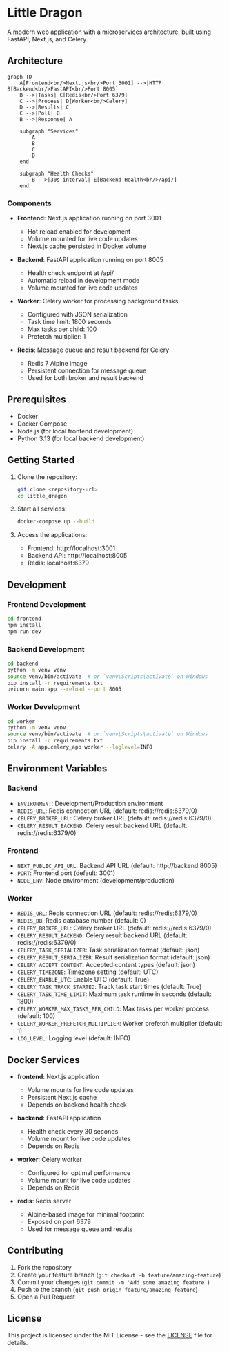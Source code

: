 # Little Dragon

A modern web application with a microservices architecture, built using FastAPI, Next.js, and Celery.

## Architecture

```mermaid
graph TD
    A[Frontend<br/>Next.js<br/>Port 3001] -->|HTTP| B[Backend<br/>FastAPI<br/>Port 8005]
    B -->|Tasks| C[Redis<br/>Port 6379]
    C -->|Process| D[Worker<br/>Celery]
    D -->|Results| C
    C -->|Poll| B
    B -->|Response| A

    subgraph "Services"
        A
        B
        C
        D
    end

    subgraph "Health Checks"
        B -->|30s interval| E[Backend Health<br/>/api/]
    end
```

### Components

- **Frontend**: Next.js application running on port 3001
  - Hot reload enabled for development
  - Volume mounted for live code updates
  - Next.js cache persisted in Docker volume

- **Backend**: FastAPI application running on port 8005
  - Health check endpoint at /api/
  - Automatic reload in development mode
  - Volume mounted for live code updates

- **Worker**: Celery worker for processing background tasks
  - Configured with JSON serialization
  - Task time limit: 1800 seconds
  - Max tasks per child: 100
  - Prefetch multiplier: 1

- **Redis**: Message queue and result backend for Celery
  - Redis 7 Alpine image
  - Persistent connection for message queue
  - Used for both broker and result backend

## Prerequisites

- Docker
- Docker Compose
- Node.js (for local frontend development)
- Python 3.13 (for local backend development)

## Getting Started

1. Clone the repository:
   ```bash
   git clone <repository-url>
   cd little_dragon
   ```

2. Start all services:
   ```bash
   docker-compose up --build
   ```

3. Access the applications:
   - Frontend: http://localhost:3001
   - Backend API: http://localhost:8005
   - Redis: localhost:6379

## Development

### Frontend Development

```bash
cd frontend
npm install
npm run dev
```

### Backend Development

```bash
cd backend
python -m venv venv
source venv/bin/activate  # or `venv\Scripts\activate` on Windows
pip install -r requirements.txt
uvicorn main:app --reload --port 8005
```

### Worker Development

```bash
cd worker
python -m venv venv
source venv/bin/activate  # or `venv\Scripts\activate` on Windows
pip install -r requirements.txt
celery -A app.celery_app worker --loglevel=INFO
```

## Environment Variables

### Backend
- `ENVIRONMENT`: Development/Production environment
- `REDIS_URL`: Redis connection URL (default: redis://redis:6379/0)
- `CELERY_BROKER_URL`: Celery broker URL (default: redis://redis:6379/0)
- `CELERY_RESULT_BACKEND`: Celery result backend URL (default: redis://redis:6379/0)

### Frontend
- `NEXT_PUBLIC_API_URL`: Backend API URL (default: http://backend:8005)
- `PORT`: Frontend port (default: 3001)
- `NODE_ENV`: Node environment (development/production)

### Worker
- `REDIS_URL`: Redis connection URL (default: redis://redis:6379/0)
- `REDIS_DB`: Redis database number (default: 0)
- `CELERY_BROKER_URL`: Celery broker URL (default: redis://redis:6379/0)
- `CELERY_RESULT_BACKEND`: Celery result backend URL (default: redis://redis:6379/0)
- `CELERY_TASK_SERIALIZER`: Task serialization format (default: json)
- `CELERY_RESULT_SERIALIZER`: Result serialization format (default: json)
- `CELERY_ACCEPT_CONTENT`: Accepted content types (default: json)
- `CELERY_TIMEZONE`: Timezone setting (default: UTC)
- `CELERY_ENABLE_UTC`: Enable UTC (default: True)
- `CELERY_TASK_TRACK_STARTED`: Track task start times (default: True)
- `CELERY_TASK_TIME_LIMIT`: Maximum task runtime in seconds (default: 1800)
- `CELERY_WORKER_MAX_TASKS_PER_CHILD`: Max tasks per worker process (default: 100)
- `CELERY_WORKER_PREFETCH_MULTIPLIER`: Worker prefetch multiplier (default: 1)
- `LOG_LEVEL`: Logging level (default: INFO)

## Docker Services

- **frontend**: Next.js application
  - Volume mounts for live code updates
  - Persistent Next.js cache
  - Depends on backend health check

- **backend**: FastAPI application
  - Health check every 30 seconds
  - Volume mount for live code updates
  - Depends on Redis

- **worker**: Celery worker
  - Configured for optimal performance
  - Volume mount for live code updates
  - Depends on Redis

- **redis**: Redis server
  - Alpine-based image for minimal footprint
  - Exposed on port 6379
  - Used for message queue and results

## Contributing

1. Fork the repository
2. Create your feature branch (`git checkout -b feature/amazing-feature`)
3. Commit your changes (`git commit -m 'Add some amazing feature'`)
4. Push to the branch (`git push origin feature/amazing-feature`)
5. Open a Pull Request

## License

This project is licensed under the MIT License - see the [LICENSE](LICENSE) file for details. 